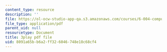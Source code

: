 ```yaml
---
content_type: resource
description: ''
file: https://ol-ocw-studio-app-qa.s3.amazonaws.com/courses/6-004-computation-structures-spring-2017/8091a65bb6a2ff326046748e18c68cf4_RbJV-g9Lob8.pdf
file_type: application/pdf
parent_uid: null
resourcetype: Document
title: 3play pdf file
uid: 8091a65b-b6a2-ff32-6046-748e18c68cf4
---
```

